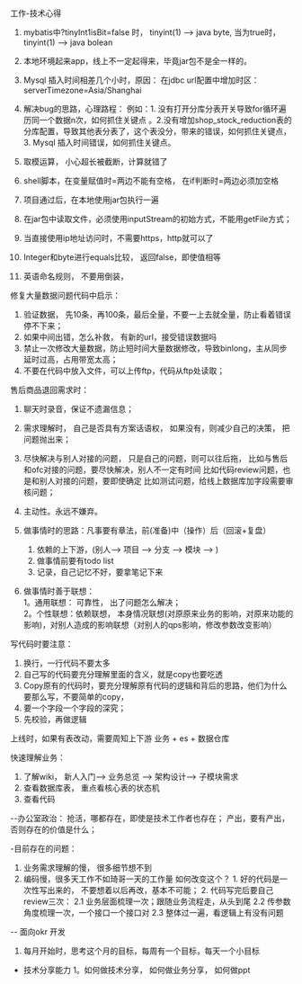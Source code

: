 工作-技术心得

1. mybatis中?tinyInt1isBit=false 时，  tinyint(1) —> java byte,      当为true时，  tinyint(1) —> java bolean


2. 本地环境起来app，线上不一定起得来，毕竟jar包不是全一样的。
3.  Mysql 插入时间相差几个小时，原因： 在jdbc url配置中增加时区：  serverTimezone=Asia/Shanghai
4. 解决bug的思路，心理路程： 例如：1. 没有打开分库分表开关导致for循环遍历同一个数据n次，如何抓住关键点 。2.没有增加shop_stock_reduction表的分库配置，导致其他表分表了，这个表没分，带来的错误，如何抓住关键点， 3. Mysql 插入时间错误，如何抓住关键点。
5. 取模运算， 小心超长被截断，计算就错了
  6. shell脚本，在变量赋值时=两边不能有空格， 在if判断时=两边必须加空格
   7. 项目通过后，在本地使用jar包执行一遍
  8. 在jar包中读取文件，必须使用inputStream的初始方式，不能用getFile方式；
  9. 当直接使用ip地址访问时，不需要https，http就可以了
 10. Integer和byte进行equals比较， 返回false，即使值相等
11. 英语命名规则， 不要用倒装，


修复大量数据问题代码中启示：
1. 验证数据， 先10条，再100条，最后全量，不要一上去就全量，防止看着错误停不下来；
2. 如果中间出错，怎么补救， 有新的url，接受错误数据吗
3. 禁止一次修改大量数据，防止短时间大量数据修改，导致binlong，主从同步延时过高，占用带宽太高；
4. 不要在代码中放入文件，可以上传ftp，代码从ftp处读取；


售后商品退回需求时：
1. 聊天时录音，保证不遗漏信息；
2. 需求理解时， 自己是否具有方案话语权， 如果没有，则减少自己的决策， 把问题抛出来；
3. 尽快解决与别人对接的问题， 只是自己的问题，则可以往后拖，
     比如与售后和ofc对接的问题，要尽快解决，别人不一定有时间
     比如代码review问题，也是和别人对接的问题，要即使确定
     比如测试问题，给线上数据库加字段需要审核问题；
4. 主动性。永远不嫌弃。



1. 做事情时的思路：凡事要有章法，前(准备)中（操作）后（回滚+复盘）
     1. 依赖的上下游，(别人--> 项目 --> 分支 --> 模块 --> )
     2. 做事情前要有todo list
     3. 记录，自己记忆不好，要拿笔记下来

2. 做事情时善于联想：  
1。通用联想： 可靠性， 出了问题怎么解决；  
2。个性联想：依赖联想， 本身情况联想(对原原来业务的影响，对原来功能的影响)，对别人造成的影响联想（对别人的qps影响，修改参数改变影响）
  

写代码时要注意：
1. 换行，一行代码不要太多
2. 自己写的代码要充分理解里面的含义，就是copy也要吃透
3. Copy原有的代码时，要充分理解原有代码的逻辑和背后的思路，他们为什么要那么写，不要简单的copy，
4.  要一个字段一个字段的深究；
5. 先校验，再做逻辑

上线时，如果有表改动，需要周知上下游 业务 + es + 数据仓库


快速理解业务：
1. 了解wiki， 新人入门—> 业务总览 —> 架构设计—> 子模块需求
2. 查看数据库表， 重点看核心表的状态机
3. 查看代码


--办公室政治： 抢活，哪都存在，即使是技术工作者也存在；
              产出，要有产出，否则存在的价值是什么；
              
-目前存在的问题：
1. 业务需求理解的慢， 很多细节想不到
2. 编码慢，很多天工作不如琦哥一天的工作量
         如何改变这个？
           1. 好的代码是一次性写出来的， 不要想着以后再改，基本不可能；
           2. 代码写完后要自己review三次：
                 2.1 业务层面梳理一次；跟随业务流程走，从头到尾
                 2.2 传参数角度梳理一次，一个接口一个接口对
                 2.3 整体过一遍，看逻辑上有没有问题
                 

-- 面向okr 开发
1. 每月开始时，思考这个月的目标，每周有一个目标，每天一个小目标


- 技术分享能力
1。如何做技术分享， 如何做业务分享， 如何做ppt